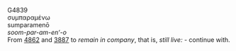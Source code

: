 G4839  
συμπαραμένω  
sumparamenō  
*soom-par-am-en‘-o*  
From [4862](g4862) and [3887](g3887) to *remain* *in* *company*, that
is, *still* *live:* - continue with.  
